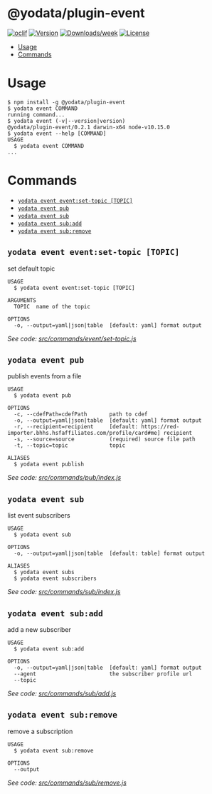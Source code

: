 @yodata/plugin-event
====================



[![oclif](https://img.shields.io/badge/cli-oclif-brightgreen.svg)](https://oclif.io)
[![Version](https://img.shields.io/npm/v/@yodata/plugin-event.svg)](https://npmjs.org/package/@yodata/plugin-event)
[![Downloads/week](https://img.shields.io/npm/dw/@yodata/plugin-event.svg)](https://npmjs.org/package/@yodata/plugin-event)
[![License](https://img.shields.io/npm/l/@yodata/plugin-event.svg)](https://github.com/yodata/yodata/blob/master/package.json)

<!-- toc -->
* [Usage](#usage)
* [Commands](#commands)
<!-- tocstop -->
# Usage
<!-- usage -->
```sh-session
$ npm install -g @yodata/plugin-event
$ yodata event COMMAND
running command...
$ yodata event (-v|--version|version)
@yodata/plugin-event/0.2.1 darwin-x64 node-v10.15.0
$ yodata event --help [COMMAND]
USAGE
  $ yodata event COMMAND
...
```
<!-- usagestop -->
# Commands
<!-- commands -->
* [`yodata event event:set-topic [TOPIC]`](#yodata-event-eventset-topic-topic)
* [`yodata event pub`](#yodata-event-pub)
* [`yodata event sub`](#yodata-event-sub)
* [`yodata event sub:add`](#yodata-event-subadd)
* [`yodata event sub:remove`](#yodata-event-subremove)

## `yodata event event:set-topic [TOPIC]`

set default topic

```
USAGE
  $ yodata event event:set-topic [TOPIC]

ARGUMENTS
  TOPIC  name of the topic

OPTIONS
  -o, --output=yaml|json|table  [default: yaml] format output
```

_See code: [src/commands/event/set-topic.js](https://github.com/Yodata/yodata/blob/v0.2.1/src/commands/event/set-topic.js)_

## `yodata event pub`

publish events from a file

```
USAGE
  $ yodata event pub

OPTIONS
  -c, --cdefPath=cdefPath       path to cdef
  -o, --output=yaml|json|table  [default: yaml] format output
  -r, --recipient=recipient     [default: https://red-importer.bhhs.hsfaffiliates.com/profile/card#me] recipient
  -s, --source=source           (required) source file path
  -t, --topic=topic             topic

ALIASES
  $ yodata event publish
```

_See code: [src/commands/pub/index.js](https://github.com/Yodata/yodata/blob/v0.2.1/src/commands/pub/index.js)_

## `yodata event sub`

list event subscribers

```
USAGE
  $ yodata event sub

OPTIONS
  -o, --output=yaml|json|table  [default: table] format output

ALIASES
  $ yodata event subs
  $ yodata event subscribers
```

_See code: [src/commands/sub/index.js](https://github.com/Yodata/yodata/blob/v0.2.1/src/commands/sub/index.js)_

## `yodata event sub:add`

add a new subscriber

```
USAGE
  $ yodata event sub:add

OPTIONS
  -o, --output=yaml|json|table  [default: yaml] format output
  --agent                       the subscriber profile url
  --topic
```

_See code: [src/commands/sub/add.js](https://github.com/Yodata/yodata/blob/v0.2.1/src/commands/sub/add.js)_

## `yodata event sub:remove`

remove a subscription

```
USAGE
  $ yodata event sub:remove

OPTIONS
  --output
```

_See code: [src/commands/sub/remove.js](https://github.com/Yodata/yodata/blob/v0.2.1/src/commands/sub/remove.js)_
<!-- commandsstop -->
